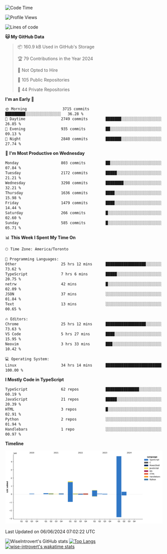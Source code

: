 <!--START_SECTION:waka-->
![Code Time](http://img.shields.io/badge/Code%20Time-1%2C676%20hrs%2020%20mins-blue)

![Profile Views](http://img.shields.io/badge/Profile%20Views-1-blue)

![Lines of code](https://img.shields.io/badge/From%20Hello%20World%20I%27ve%20Written-7.7%20million%20lines%20of%20code-blue)

**🐱 My GitHub Data** 

> 📦 160.9 kB Used in GitHub's Storage 
 > 
> 🏆 79 Contributions in the Year 2024
 > 
> 🚫 Not Opted to Hire
 > 
> 📜 105 Public Repositories 
 > 
> 🔑 44 Private Repositories 
 > 
**I'm an Early 🐤** 

```text
🌞 Morning                3715 commits        █████████░░░░░░░░░░░░░░░░   36.28 % 
🌆 Daytime                2749 commits        ███████░░░░░░░░░░░░░░░░░░   26.85 % 
🌃 Evening                935 commits         ██░░░░░░░░░░░░░░░░░░░░░░░   09.13 % 
🌙 Night                  2840 commits        ███████░░░░░░░░░░░░░░░░░░   27.74 % 
```
📅 **I'm Most Productive on Wednesday** 

```text
Monday                   803 commits         ██░░░░░░░░░░░░░░░░░░░░░░░   07.84 % 
Tuesday                  2172 commits        █████░░░░░░░░░░░░░░░░░░░░   21.21 % 
Wednesday                3298 commits        ████████░░░░░░░░░░░░░░░░░   32.21 % 
Thursday                 1636 commits        ████░░░░░░░░░░░░░░░░░░░░░   15.98 % 
Friday                   1479 commits        ████░░░░░░░░░░░░░░░░░░░░░   14.44 % 
Saturday                 266 commits         █░░░░░░░░░░░░░░░░░░░░░░░░   02.60 % 
Sunday                   585 commits         █░░░░░░░░░░░░░░░░░░░░░░░░   05.71 % 
```


📊 **This Week I Spent My Time On** 

```text
🕑︎ Time Zone: America/Toronto

💬 Programming Languages: 
Other                    25 hrs 12 mins      ██████████████████░░░░░░░   73.62 % 
TypeScript               7 hrs 6 mins        █████░░░░░░░░░░░░░░░░░░░░   20.75 % 
netrw                    42 mins             █░░░░░░░░░░░░░░░░░░░░░░░░   02.09 % 
JSON                     37 mins             ░░░░░░░░░░░░░░░░░░░░░░░░░   01.84 % 
Text                     13 mins             ░░░░░░░░░░░░░░░░░░░░░░░░░   00.65 % 

🔥 Editors: 
Chrome                   25 hrs 12 mins      ██████████████████░░░░░░░   73.63 % 
VS Code                  5 hrs 27 mins       ████░░░░░░░░░░░░░░░░░░░░░   15.95 % 
Neovim                   3 hrs 33 mins       ███░░░░░░░░░░░░░░░░░░░░░░   10.42 % 

💻 Operating System: 
Linux                    34 hrs 14 mins      █████████████████████████   100.00 % 
```

**I Mostly Code in TypeScript** 

```text
TypeScript               62 repos            ███████████████░░░░░░░░░░   60.19 % 
JavaScript               21 repos            █████░░░░░░░░░░░░░░░░░░░░   20.39 % 
HTML                     3 repos             █░░░░░░░░░░░░░░░░░░░░░░░░   02.91 % 
Python                   2 repos             ░░░░░░░░░░░░░░░░░░░░░░░░░   01.94 % 
Handlebars               1 repo              ░░░░░░░░░░░░░░░░░░░░░░░░░   00.97 % 
```



**Timeline**

![Lines of Code chart](https://raw.githubusercontent.com/wise-introvert/wise-introvert/master/assets/bar_graph.png)


 Last Updated on 06/06/2024 07:02:22 UTC
<!--END_SECTION:waka-->

![WiseIntrovert's GitHub stats](https://github-readme-stats.vercel.app/api?username=wise-introvert&count_private=true&show_icons=true)
[![Top Langs](https://github-readme-stats.vercel.app/api/top-langs/?username=wise-introvert&langs_count=10)](https://github.com/anuraghazra/github-readme-stats)
[![wise-introvert's wakatime stats](https://github-readme-stats.vercel.app/api/wakatime?username=wiseintrovert)](https://github.com/anuraghazra/github-readme-stats)
